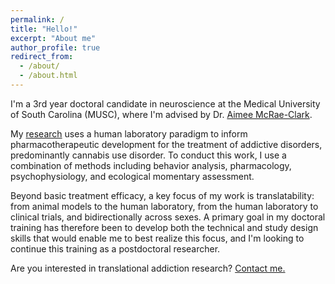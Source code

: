 ```yaml
---
permalink: /
title: "Hello!"
excerpt: "About me"
author_profile: true
redirect_from: 
  - /about/
  - /about.html
---
```


I'm a 3rd year doctoral candidate in neuroscience at the Medical University of South Carolina (MUSC), where I'm advised by Dr. <a href="https://scholar.google.com/citations?user=lazcLG0AAAAJ&hl=en">Aimee McRae-Clark</a>.

My <a href="https://marterin.github.io/research">research</a> uses a human laboratory paradigm to inform pharmacotherapeutic development for the treatment of addictive disorders, predominantly cannabis use disorder. To conduct this work, I use a combination of methods including behavior analysis, pharmacology, psychophysiology, and ecological momentary assessment.

Beyond basic treatment efficacy, a key focus of my work is translatability: from animal models to the human laboratory, from the human laboratory to clinical trials, and bidirectionally across sexes. A primary goal in my doctoral training has therefore been to develop both the technical and study design skills that would enable me to best realize this focus, and I'm looking to continue this training as a postdoctoral researcher.

Are you interested in translational addiction research? <a href="mailto:marterin@musc.edu">Contact me.</a>